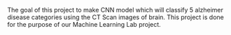 The goal of this project to make CNN model which will classify 5 alzheimer disease categories using the CT Scan images of brain. 
This project is done for the purpose of our Machine Learning Lab project.
